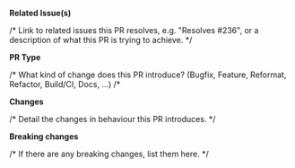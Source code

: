 **Related Issue(s)**

/* Link to related issues this PR resolves, e.g. "Resolves #236",
or a description of what this PR is trying to achieve. */

**PR Type**

/* What kind of change does this PR introduce? (Bugfix, Feature, Reformat, Refactor, Build/CI, Docs, ...) /*

**Changes**

/* Detail the changes in behaviour this PR introduces. */

**Breaking changes**

/* If there are any breaking changes, list them here. */
